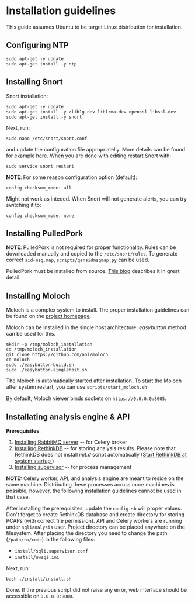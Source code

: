 # Installation guidelines

This guide assumes Ubuntu to be target Linux distribution for installation.

## Configuring NTP

    sudo apt-get -y update
    sudo apt-get install -y ntp


## Installing Snort
Snort installation:

    sudo apt-get -y update
    sudo apt-get install -y zlib1g-dev liblzma-dev openssl libssl-dev
    sudo apt-get install -y snort

Next, run:

    sudo nano /etc/snort/snort.conf
    
and update the configuration file appropriatelly. More details can be found for example [here](https://s3.amazonaws.com/snort-org-site/production/document_files/files/000/000/090/original/Snort_2.9.8.x_on_Ubuntu_12-14-15.pdf?AWSAccessKeyId=AKIAIXACIED2SPMSC7GA&Expires=1463915430&Signature=JHyRc8FW45SP%2BPWYN474Y6UTvQc%3D). When you are done with editing restart Snort with:

    sudo service snort restart

**NOTE**: For some reason configuration option (default):

    config checksum_mode: all

Might not work as inteded. When Snort will not generate alerts, you can try switching it to:
    
    config checksum_mode: none
    
## Installing PulledPork

**NOTE**: PulledPork is not required for proper functionality. Rules can be downloaded manually and copied to the `/etc/snort/rules`. To generate correct `sid-msg.map`, `scripts/gensidmsgmap.py` can be used.

PulledPork must be installed from source. [This blog](http://donmizutani.com/pages/snort/setup/4-installing-pulledpork/) describes it in great detail.

## Installing Moloch

Moloch is a complex system to install. The proper installation guidelines can be found on the [project homepage](https://github.com/aol/moloch).

Moloch can be installed in the single host architecture. *easybutton* method can be used for this.

    mkdir -p /tmp/moloch_installation
    cd /tmp/moloch_installation
    git clone https://github.com/aol/moloch
    cd moloch
    sudo ./easybutton-build.sh
    sudo ./easybutton-singlehost.sh
    
The Moloch is automatically started after installation. To start the Moloch after system restart, you can use `scripts/start_moloch.sh`

By default, Moloch viewer binds sockets on `https://0.0.0.0:8005`.

## Installating analysis engine & API
**Prerequisites**:

1) [Installing RabbitMQ server](https://www.digitalocean.com/community/tutorials/how-to-install-and-manage-rabbitmq) -- for Celery broker
2) [Installing RethinkDB](https://www.rethinkdb.com/docs/install/ubuntu/) -- for storing analysis results. Please note that RethinkDB does not install *init.d* script automatically ([Start RethinkDB at system startup
](https://rethinkdb.com/docs/start-on-startup/))
3) [Installing supervisor](http://supervisord.org/installing.html) -- for process management

**NOTE:** Celery worker, API, and analysis engine are meant to reside on the same machine. Distributing these processes across more machines is possible, however, the following installation guidelines cannot be used in that case.

After installing the prerequisites, update the `config.sh` will proper values. Don't forget to create RethinkDB database and create directory for storing PCAPs (with correct file permission). API and Celery workers are running under `sqlianalysis` user. Project directory can be placed anywhere on the filesystem. After placing the directory you need to change the path (`/path/to/code`) in the following files:

* `install/sqli.supervisor.conf`
* `install/uwsgi.ini`

Next, run:
    
    bash ./install/install.sh

Done. If the previous script did not raise any error, web interface should be accessible on `0.0.0.0:8000`.
